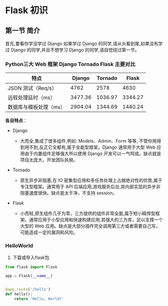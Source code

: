 # Flask 初识

## 第一节 简介

首先,要看你学没学过 Django 如果学过 Django 的同学,请从头看到尾,如果没有学过 Django 的同学,并且不想学习 Django 的同学,请自觉绕过第一节。

### Python三大 Web 框架 Django Tornado Flask 主要对比

| 特点 | Django | Tornado | Flask |
| --- | --- | --- | --- |
| JSON 测试（Req/s） | 4762 | 2578 | 4630 |
| 远程处理延时（ms） | 3477.36 | 1036.97 | 3344.27 |
| 数据库与模板处理（ms） | 2904.04 | 1344.69 | 1440.24 |  
 
**各自特点**：

- Django 
    - 大而全,集成了很多组件,例如: Models、Admin、Form 等等, 不管你用得到用不到,反正它全都有,属于全能型框架。Django 通常用于大型 Web 应用由于内置组件足够强大所以使用 Django 开发可以一气呵成。缺点就是项目太庞大，开发团队执拗。

- Tornado 
    - 原生异步非阻塞,在 IO 密集型应用和多任务处理上占据绝对性的优势,属于专注型框架。通常用于 API 后端应用,游戏服务后台,其内部实现的异步非阻塞速度很快。缺点是太干净，不支持 session。

- Flask 
    - 小而轻,原生组件几乎为零，三方提供的组件非常全面,属于短小精悍型框架。通常应用于小型应用和快速构建应用,其强大的三方库，足以支撑一个大型的 Web 应用。缺点是大部分插件完全调用第三方或者需要自己写，可能造成一定的漏洞和风险。

### HelloWorld

1. 下载或导入flask包

```python
from flask import Flask

app = Flask(__name__)


@app.route('/hello')
def hello():
    return 'Hello, World!'
```








